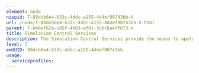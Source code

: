 ```yaml
---
element: node
nispid: T-88dcb6e4-633c-4ddc-a155-4d4ef90743bb-X
url: /node/T-88dcb6e4-633c-4ddc-a155-4d4ef90743bb-X.html
parent: T-b46ef62a-c85f-4b03-af01-3cbcba47f673-X
title: Simulation Control Services
description: The Simulation Control Services provide the means to apply a set of parameters and information to a given model and calculate the output. The input information can be either static or dynamic, with the dynamic information being the result of other processes, systems or simulations. The Simulation Control Service provides control over the execution of the model as required by the consumer. The outputs of the model execution are provided to the consumer.
level: 7
emUUID: 88dcb6e4-633c-4ddc-a155-4d4ef90743bb
usage:
  serviceprofiles:
---
```

